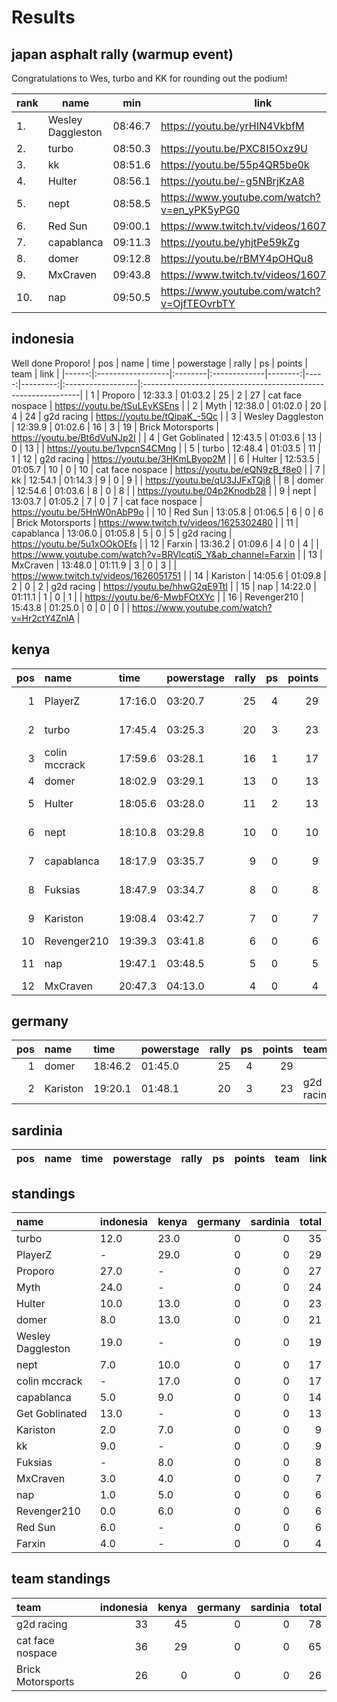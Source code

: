 
# Results

## japan asphalt rally (warmup event)

Congratulations to Wes, turbo and KK for rounding out the podium!

| rank | name              | min     | link                                         |
| ---- | ----------------- | ------- | -------------------------------------------- |
| 1.   | Wesley Daggleston | 08:46.7 | https://youtu.be/yrHIN4VkbfM                 |
| 2.   | turbo             | 08:50.3 | https://youtu.be/PXC8I5Oxz9U                 |
| 3.   | kk                | 08:51.6 | https://youtu.be/55p4QR5be0k                 |
| 4.   | Hulter            | 08:56.1 | https://youtu.be/-g5NBrjKzA8                 |
| 5.   | nept              | 08:58.5 | https://www.youtube.com/watch?v=en_yPK5yPG0 |
| 6.   | Red Sun           | 09:00.1 | https://www.twitch.tv/videos/1607608745      |
| 7.   | capablanca	   | 09:11.3 | https://youtu.be/yhjtPe59kZg
| 8.   | domer             | 09:12.8 | https://youtu.be/rBMY4pOHQu8                 |
| 9.   | MxCraven          | 09:43.8 | https://www.twitch.tv/videos/1607365265      |
|10.   | nap               | 09:50.5 | https://www.youtube.com/watch?v=OjfTEOvrbTY  |

## indonesia
Well done Proporo!
|   pos | name              | time    | powerstage   |   rally |   ps |   points | team              | link                                                          |
|------:|:------------------|:--------|:-------------|--------:|-----:|---------:|:------------------|:--------------------------------------------------------------|
|     1 | Proporo           | 12:33.3 | 01:03.2      |      25 |    2 |       27 | cat face nospace  | https://youtu.be/tSuLEyKSEns                                  |
|     2 | Myth              | 12:38.0 | 01:02.0      |      20 |    4 |       24 | g2d racing        | https://youtu.be/tQipaK_-5Qc                                  |
|     3 | Wesley Daggleston | 12:39.9 | 01:02.6      |      16 |    3 |       19 | Brick Motorsports | https://youtu.be/Bt6dVuNJp2I                                  |
|     4 | Get Goblinated    | 12:43.5 | 01:03.6      |      13 |    0 |       13 |                   | https://youtu.be/1vpcnS4CMng                                  |
|     5 | turbo             | 12:48.4 | 01:03.5      |      11 |    1 |       12 | g2d racing        | https://youtu.be/3HKmLByop2M                                  |
|     6 | Hulter            | 12:53.5 | 01:05.7      |      10 |    0 |       10 | cat face nospace  | https://youtu.be/eQN9zB_f8e0                                  |
|     7 | kk                | 12:54.1 | 01:14.3      |       9 |    0 |        9 |                   | https://youtu.be/qU3JJFxTQj8                                  |
|     8 | domer             | 12:54.6 | 01:03.6      |       8 |    0 |        8 |                   | https://youtu.be/04p2Knodb28                                  |
|     9 | nept              | 13:03.7 | 01:05.2      |       7 |    0 |        7 | cat face nospace  | https://youtu.be/5HnW0nAbP9o                                  |
|    10 | Red Sun           | 13:05.8 | 01:06.5      |       6 |    0 |        6 | Brick Motorsports | https://www.twitch.tv/videos/1625302480                       |
|    11 | capablanca        | 13:06.0 | 01:05.8      |       5 |    0 |        5 | g2d racing        | https://youtu.be/5u1xOOkOEfs                                  |
|    12 | Farxin            | 13:36.2 | 01:09.6      |       4 |    0 |        4 |                   | https://www.youtube.com/watch?v=BRVlcqtiS_Y&ab_channel=Farxin |
|    13 | MxCraven          | 13:48.0 | 01:11.9      |       3 |    0 |        3 |                   | https://www.twitch.tv/videos/1626051751                       |
|    14 | Kariston          | 14:05.6 | 01:09.8      |       2 |    0 |        2 | g2d racing        | https://youtu.be/hhwG2qE9TtI                                  |
|    15 | nap               | 14:22.0 | 01:11.1      |       1 |    0 |        1 |                   | https://youtu.be/6-MwbFOtXYc                                  |
|    16 | Revenger210       | 15:43.8 | 01:25.0      |       0 |    0 |        0 |                   | https://www.youtube.com/watch?v=Hr2ctY4ZnlA                   |
## kenya

|   pos | name          | time    | powerstage   |   rally |   ps |   points | team             | link                                                           |
|------:|:--------------|:--------|:-------------|--------:|-----:|---------:|:-----------------|:---------------------------------------------------------------|
|     1 | PlayerZ       | 17:16.0 | 03:20.7      |      25 |    4 |       29 | g2d racing       | https://youtu.be/s8S5dyTnNpc                                   |
|     2 | turbo         | 17:45.4 | 03:25.3      |      20 |    3 |       23 | g2d racing       | https://youtu.be/6bVu7oTrAZw                                   |
|     3 | colin mccrack | 17:59.6 | 03:28.1      |      16 |    1 |       17 | g2d racing       | https://www.youtube.com/watch?v=l2Ee3kN6a68                    |
|     4 | domer         | 18:02.9 | 03:29.1      |      13 |    0 |       13 |                  | https://youtu.be/URIfE1vL-jg                                   |
|     5 | Hulter        | 18:05.6 | 03:28.0      |      11 |    2 |       13 | cat face nospace | https://youtu.be/gq6DhNcpZBI                                   |
|     6 | nept          | 18:10.8 | 03:29.8      |      10 |    0 |       10 | cat face nospace | https://youtu.be/M4o2sSYBvZA                                   |
|     7 | capablanca    | 18:17.9 | 03:35.7      |       9 |    0 |        9 | g2d racing       | https://youtu.be/4JeB7fbzCcU                                   |
|     8 | Fuksias       | 18:47.9 | 03:34.7      |       8 |    0 |        8 |                  | https://www.youtube.com/watch?v=E4qFigjDs0o&ab_channel=Fuksias |
|     9 | Kariston      | 19:08.4 | 03:42.7      |       7 |    0 |        7 | g2d racing       | https://youtu.be/Pzj3KO2ei70                                   |
|    10 | Revenger210   | 19:39.3 | 03:41.8      |       6 |    0 |        6 |                  | https://youtu.be/sx25UhSl3wI                                   |
|    11 | nap           | 19:47.1 | 03:48.5      |       5 |    0 |        5 |                  | https://www.youtube.com/watch?v=GraQJSZkVI0                    |
|    12 | MxCraven      | 20:47.3 | 04:13.0      |       4 |    0 |        4 |                  | https://www.twitch.tv/videos/1635003671                        |
## germany

|   pos | name     | time    | powerstage   |   rally |   ps |   points | team       | link                                        |
|------:|:---------|:--------|:-------------|--------:|-----:|---------:|:-----------|:--------------------------------------------|
|     1 | domer    | 18:46.2 | 01:45.0      |      25 |    4 |       29 |            | https://youtu.be/JnGVx8PXmfA                |
|     2 | Kariston | 19:20.1 | 01:48.1      |      20 |    3 |       23 | g2d racing | https://www.youtube.com/watch?v=5yLjyDsE6HM |
## sardinia

| pos   | name   | time   | powerstage   | rally   | ps   | points   | team   | link   |
|-------|--------|--------|--------------|---------|------|----------|--------|--------|
## standings
| name              | indonesia   | kenya   |   germany |   sardinia |   total |
|:------------------|:------------|:--------|----------:|-----------:|--------:|
| turbo             | 12.0        | 23.0    |         0 |          0 |      35 |
| PlayerZ           | -           | 29.0    |         0 |          0 |      29 |
| Proporo           | 27.0        | -       |         0 |          0 |      27 |
| Myth              | 24.0        | -       |         0 |          0 |      24 |
| Hulter            | 10.0        | 13.0    |         0 |          0 |      23 |
| domer             | 8.0         | 13.0    |         0 |          0 |      21 |
| Wesley Daggleston | 19.0        | -       |         0 |          0 |      19 |
| nept              | 7.0         | 10.0    |         0 |          0 |      17 |
| colin mccrack     | -           | 17.0    |         0 |          0 |      17 |
| capablanca        | 5.0         | 9.0     |         0 |          0 |      14 |
| Get Goblinated    | 13.0        | -       |         0 |          0 |      13 |
| Kariston          | 2.0         | 7.0     |         0 |          0 |       9 |
| kk                | 9.0         | -       |         0 |          0 |       9 |
| Fuksias           | -           | 8.0     |         0 |          0 |       8 |
| MxCraven          | 3.0         | 4.0     |         0 |          0 |       7 |
| nap               | 1.0         | 5.0     |         0 |          0 |       6 |
| Revenger210       | 0.0         | 6.0     |         0 |          0 |       6 |
| Red Sun           | 6.0         | -       |         0 |          0 |       6 |
| Farxin            | 4.0         | -       |         0 |          0 |       4 |
## team standings
| team              |   indonesia |   kenya |   germany |   sardinia |   total |
|:------------------|------------:|--------:|----------:|-----------:|--------:|
| g2d racing        |          33 |      45 |         0 |          0 |      78 |
| cat face nospace  |          36 |      29 |         0 |          0 |      65 |
| Brick Motorsports |          26 |       0 |         0 |          0 |      26 |

